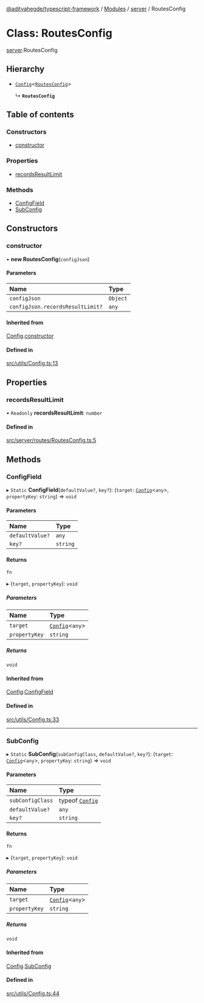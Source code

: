 [@adityahegde/typescript-framework](../README.md) / [Modules](../modules.md) / [server](../modules/server.md) / RoutesConfig

# Class: RoutesConfig

[server](../modules/server.md).RoutesConfig

## Hierarchy

- [`Config`](index.Config.md)<[`RoutesConfig`](server.RoutesConfig.md)\>

  ↳ **`RoutesConfig`**

## Table of contents

### Constructors

- [constructor](server.RoutesConfig.md#constructor)

### Properties

- [recordsResultLimit](server.RoutesConfig.md#recordsresultlimit)

### Methods

- [ConfigField](server.RoutesConfig.md#configfield)
- [SubConfig](server.RoutesConfig.md#subconfig)

## Constructors

### constructor

• **new RoutesConfig**(`configJson`)

#### Parameters

| Name | Type |
| :------ | :------ |
| `configJson` | `Object` |
| `configJson.recordsResultLimit?` | `any` |

#### Inherited from

[Config](index.Config.md).[constructor](index.Config.md#constructor)

#### Defined in

[src/utils/Config.ts:13](https://github.com/AdityaHegde/typescript-framework/blob/3b13972/src/utils/Config.ts#L13)

## Properties

### recordsResultLimit

• `Readonly` **recordsResultLimit**: `number`

#### Defined in

[src/server/routes/RoutesConfig.ts:5](https://github.com/AdityaHegde/typescript-framework/blob/3b13972/src/server/routes/RoutesConfig.ts#L5)

## Methods

### ConfigField

▸ `Static` **ConfigField**(`defaultValue?`, `key?`): (`target`: [`Config`](index.Config.md)<`any`\>, `propertyKey`: `string`) => `void`

#### Parameters

| Name | Type |
| :------ | :------ |
| `defaultValue?` | `any` |
| `key?` | `string` |

#### Returns

`fn`

▸ (`target`, `propertyKey`): `void`

##### Parameters

| Name | Type |
| :------ | :------ |
| `target` | [`Config`](index.Config.md)<`any`\> |
| `propertyKey` | `string` |

##### Returns

`void`

#### Inherited from

[Config](index.Config.md).[ConfigField](index.Config.md#configfield)

#### Defined in

[src/utils/Config.ts:33](https://github.com/AdityaHegde/typescript-framework/blob/3b13972/src/utils/Config.ts#L33)

___

### SubConfig

▸ `Static` **SubConfig**(`subConfigClass`, `defaultValue?`, `key?`): (`target`: [`Config`](index.Config.md)<`any`\>, `propertyKey`: `string`) => `void`

#### Parameters

| Name | Type |
| :------ | :------ |
| `subConfigClass` | typeof [`Config`](index.Config.md) |
| `defaultValue?` | `any` |
| `key?` | `string` |

#### Returns

`fn`

▸ (`target`, `propertyKey`): `void`

##### Parameters

| Name | Type |
| :------ | :------ |
| `target` | [`Config`](index.Config.md)<`any`\> |
| `propertyKey` | `string` |

##### Returns

`void`

#### Inherited from

[Config](index.Config.md).[SubConfig](index.Config.md#subconfig)

#### Defined in

[src/utils/Config.ts:44](https://github.com/AdityaHegde/typescript-framework/blob/3b13972/src/utils/Config.ts#L44)
